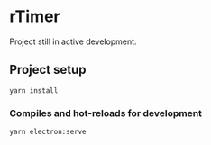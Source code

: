 # rTimer

Project still in active development.

## Project setup
```
yarn install
```

### Compiles and hot-reloads for development
```
yarn electron:serve
```